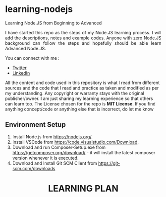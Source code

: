 # learning-nodejs
Learning Node.JS from Beginning to Advanced

<p style="text-align:justify">I have started this repo as the steps of my Node.JS learning process. I will add the descriptions, notes and example codes. Anyone with zero Node.JS background can follow the steps and hopefully should be able learn Advanced Node.JS.

You can connect with me :
* [Twitter](https://twitter.com/kashif_umar)
* [LinkedIn](https://www.linkedin.com/in/kashif-umar/)

All the content and code used in this repository is what I read from different sources and the code that I read and practice as taken and modified as per my understanding. Any copyright or warranty stays with the original publisher/owner. I am just sharing my learning experience so that others can learn too. The License chosen for the repo is **MIT License**. If you find anything concept/code or anything else that is incorrect, do let me know 
</p>

## Environment Setup
1. Install Node.js from <a href='https://nodejs.org/' target='_blank'>https://nodejs.org/</a>.
2. Install VSCode from <a href='https://code.visualstudio.com/Download' target='_blank'>https://code.visualstudio.com/Download</a>.
3. Download and run Composer-Setup.exe from <a href='https://getcomposer.org/download/' target='_blank'>https://getcomposer.org/download/</a> - it will install the latest composer version whenever it is executed. 
4. Download and Install Git SCM Client from <a href='https://git-scm.com/downloads' target='_blank'>https://git-scm.com/downloads</a>

# <p style="text-align:center;">LEARNING PLAN</p>